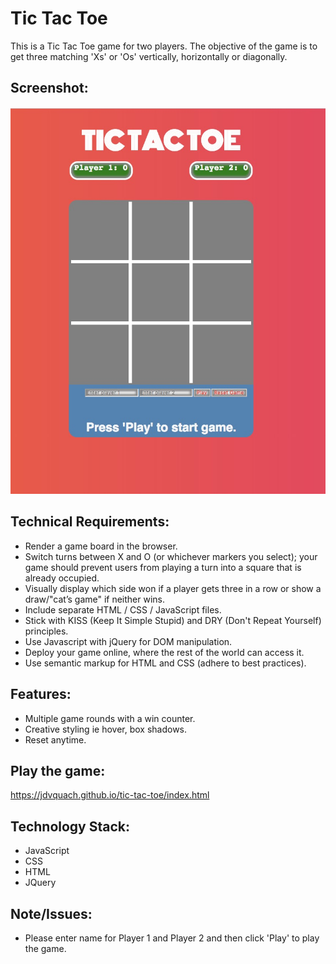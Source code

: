 # Tic Tac Toe

This is a Tic Tac Toe game for two players.  The objective of the game is to get
three matching 'Xs' or 'Os' vertically, horizontally or diagonally.

## Screenshot:

![Screenshot](/images/ticTacToe.JPG)

## Technical Requirements:

* Render a game board in the browser.
* Switch turns between X and O (or whichever markers you select); your game should prevent users from playing a turn into a square that is already occupied.
* Visually display which side won if a player gets three in a row or show a draw/"cat’s game" if neither wins.
* Include separate HTML / CSS / JavaScript files.
* Stick with KISS (Keep It Simple Stupid) and DRY (Don't Repeat Yourself) principles.
* Use Javascript with jQuery for DOM manipulation.
* Deploy your game online, where the rest of the world can access it.
* Use semantic markup for HTML and CSS (adhere to best practices).

## Features:

* Multiple game rounds with a win counter.
* Creative styling ie hover, box shadows.
* Reset anytime.

## Play the game:

https://jdvquach.github.io/tic-tac-toe/index.html

## Technology Stack:

* JavaScript
* CSS
* HTML
* JQuery

## Note/Issues:

* Please enter name for Player 1 and Player 2  and then click 'Play' to play the game.
